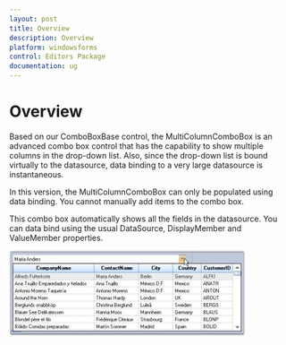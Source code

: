 ```yaml
---
layout: post
title: Overview
description: Overview
platform: windowsforms
control: Editors Package
documentation: ug
---
```


# Overview

Based on our ComboBoxBase control, the MultiColumnComboBox is an advanced combo box control that has the capability to show multiple columns in the drop-down list. Also, since the drop-down list is bound virtually to the datasource, data binding to a very large datasource is instantaneous. 

In this version, the MultiColumnComboBox can only be populated using data binding. You cannot manually add items to the combo box. 

This combo box automatically shows all the fields in the datasource. You can data bind using the usual DataSource, DisplayMember and ValueMember properties.



![](Overview_images/Overview_img323.jpeg) 


